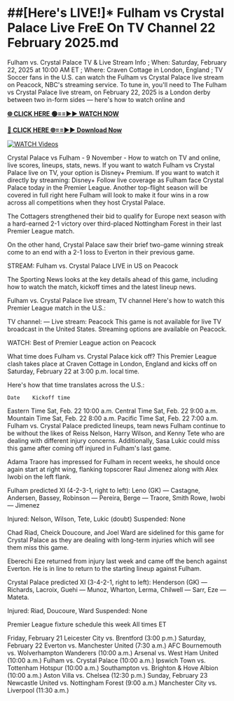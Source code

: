 # ##[Here's LIVE!]* Fulham vs Crystal Palace Live FreE On TV Channel 22 February 2025.md
Fulham vs. Crystal Palace TV & Live Stream Info ; When: Saturday, February 22, 2025 at 10:00 AM ET ; Where: Craven Cottage in London, England ; TV
Soccer fans in the U.S. can watch the Fulham vs Crystal Palace live stream on Peacock, NBC's streaming service. To tune in, you'll need to
The Fulham vs Crystal Palace live stream, on February 22, 2025 is a London derby between two in-form sides — here's how to watch online and


**[🌐 CLICK HERE 🟢==►► WATCH NOW](https://soccerfree254s.blogspot.com/2025/02/sdfdsfsd.html)**



**[🔴 CLICK HERE 🌐==►► Download Now](https://soccerfree254s.blogspot.com/2025/02/sdfdsfsd.html)**


[![WATCH Videos](https://i.imgur.com/dJHk4Zq.gif)](https://soccerfree254s.blogspot.com/2025/02/sdfdsfsd.html)

Crystal Palace vs Fulham - 9 November - How to watch on TV and online, live scores, lineups, stats, news.
If you want to watch Fulham vs Crystal Palace live on TV, your option is Disney+ Premium. If you want to watch it directly by streaming: Disney+
Follow live coverage as Fulham face Crystal Palace today in the Premier League. Another top-flight season will be covered in full right here
Fulham will look to make it four wins in a row across all competitions when they host Crystal Palace.

The Cottagers strengthened their bid to qualify for Europe next season with a hard-earned 2-1 victory over third-placed Nottingham Forest in their last Premier League match.

On the other hand, Crystal Palace saw their brief two-game winning streak come to an end with a 2-1 loss to Everton in their previous game.

STREAM: Fulham vs. Crystal Palace LIVE in US on Peacock

The Sporting News looks at the key details ahead of this game, including how to watch the match, kickoff times and the latest lineup news.

Fulham vs. Crystal Palace live stream, TV channel
Here's how to watch this Premier League match in the U.S.:

TV channel: —
Live stream: Peacock
This game is not available for live TV broadcast in the United States. Streaming options are available on Peacock.

WATCH: Best of Premier League action on Peacock

What time does Fulham vs. Crystal Palace kick off?
This Premier League clash takes place at Craven Cottage in London, England and kicks off on Saturday, February 22 at 3:00 p.m. local time.

Here's how that time translates across the U.S.:

 	Date	Kickoff time
Eastern Time	Sat, Feb. 22	10:00 a.m.
Central Time	Sat, Feb. 22	9:00 a.m.
Mountain Time	Sat, Feb. 22	8:00 a.m.
Pacific Time	Sat, Feb. 22	7:00 a.m.
Fulham vs. Crystal Palace predicted lineups, team news
Fulham continue to be without the likes of Reiss Nelson, Harry Wilson, and Kenny Tete who are dealing with different injury concerns. Additionally, Sasa Lukic could miss this game after coming off injured in Fulham's last game.

Adama Traore has impressed for Fulham in recent weeks, he should once again start at right wing, flanking topscorer Raul Jimenez along with Alex Iwobi on the left flank.

Fulham predicted XI (4-2-3-1, right to left): Leno (GK) — Castagne, Andersen, Bassey, Robinson — Pereira, Berge — Traore, Smith Rowe, Iwobi — Jimenez

Injured: Nelson, Wilson, Tete, Lukic (doubt)
Suspended: None

Chad Riad, Cheick Doucoure, and Joel Ward are sidelined for this game for Crystal Palace as they are dealing with long-term injuries which will see them miss this game.

Eberechi Eze returned from injury last week and came off the bench against Everton. He is in line to return to the starting lineup against Fulham.

Crystal Palace predicted XI (3-4-2-1, right to left): Henderson (GK) — Richards, Lacroix, Guehi — Munoz, Wharton, Lerma, Chilwell — Sarr, Eze — Mateta.

Injured: Riad, Doucoure, Ward
Suspended: None

Premier League fixture schedule this week
All times ET

Friday, February 21
Leicester City vs. Brentford (3:00 p.m.)
Saturday, February 22
Everton vs. Manchester United (7:30 a.m.)
AFC Bournemouth vs. Wolverhampton Wanderers (10:00 a.m.)
Arsenal vs. West Ham United (10:00 a.m.)
Fulham vs. Crystal Palace (10:00 a.m.)
Ipswich Town vs. Tottenham Hotspur (10:00 a.m.)
Southampton vs. Brighton & Hove Albion (10:00 a.m.)
Aston Villa vs. Chelsea (12:30 p.m.)
Sunday, February 23
Newcastle United vs. Nottingham Forest (9:00 a.m.)
Manchester City vs. Liverpool (11:30 a.m.)
